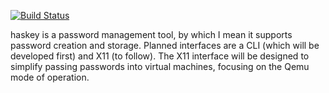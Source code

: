[![Build Status](https://travis-ci.org/frozencemetery/haskey.svg?branch=master)](https://travis-ci.org/frozencemetery/haskey)

haskey is a password management tool, by which I mean it supports password
creation and storage.  Planned interfaces are a CLI (which will be developed
first) and X11 (to follow).  The X11 interface will be designed to simplify
passing passwords into virtual machines, focusing on the Qemu mode of
operation.
